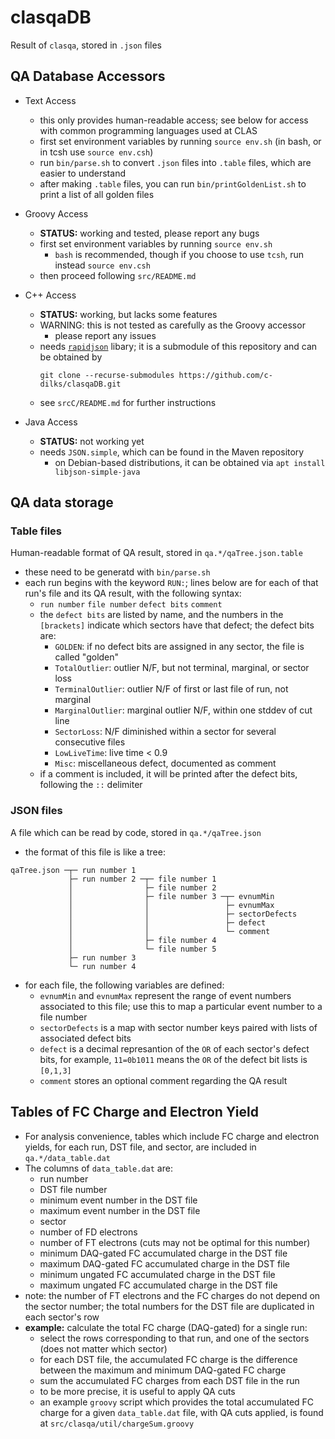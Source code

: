 # clasqaDB
Result of `clasqa`, stored in `.json` files


## QA Database Accessors

* Text Access
  * this only provides human-readable access; see below for access with
    common programming languages used at CLAS
  * first set environment variables by running `source env.sh` (in bash, or in tcsh use `source env.csh`)
  * run `bin/parse.sh` to convert `.json` files into `.table` files, which are
    easier to understand
  * after making `.table` files, you can run `bin/printGoldenList.sh` to print
    a list of all golden files

* Groovy Access
  * __STATUS:__ working and tested, please report any bugs
  * first set environment variables by running `source env.sh`
    * `bash` is recommended, though if you choose to use `tcsh`, run
      instead `source env.csh`
  * then proceed following `src/README.md`

* C++ Access
  * __STATUS:__ working, but lacks some features
  * WARNING: this is not tested as carefully as the Groovy accessor
    * please report any issues
  * needs [`rapidjson`](https://github.com/Tencent/rapidjson/) libary; 
    it is a submodule of this repository and can be obtained by
    ```
    git clone --recurse-submodules https://github.com/c-dilks/clasqaDB.git
    ```
  * see `srcC/README.md` for further instructions

* Java Access
  * __STATUS:__ not working yet
  * needs `JSON.simple`, which can be found in the Maven repository
    * on Debian-based distributions, it can be obtained via 
      `apt install libjson-simple-java`


## QA data storage

### Table files
Human-readable format of QA result, stored in `qa.*/qaTree.json.table`
* these need to be generatd with `bin/parse.sh`
* each run begins with the keyword `RUN:`; lines below are for each of that 
  run's file and its QA result, with the following syntax:
  * `run number` `file number`  `defect bits` `comment`
  * the `defect bits` are listed by name, and the numbers in the `[brackets]`
    indicate which sectors have that defect; the defect bits are:
    * `GOLDEN`: if no defect bits are assigned in any sector, the file is called "golden"
    * `TotalOutlier`: outlier N/F, but not terminal, marginal, or sector loss
    * `TerminalOutlier`: outlier N/F of first or last file of run, not marginal
    * `MarginalOutlier`: marginal outlier N/F, within one stddev of cut line
    * `SectorLoss`: N/F diminished within a sector for several consecutive files
    * `LowLiveTime`: live time < 0.9
    * `Misc`: miscellaneous defect, documented as comment
  * if a comment is included, it will be printed after the defect bits, following the
    `::` delimiter

### JSON files
A file which can be read by code, stored in `qa.*/qaTree.json`
* the format of this file is like a tree:
```
qaTree.json ─┬─ run number 1
             ├─ run number 2 ─┬─ file number 1
             │                ├─ file number 2
             │                ├─ file number 3 ─┬─ evnumMin
             │                │                 ├─ evnumMax
             │                │                 ├─ sectorDefects
             │                │                 ├─ defect
             │                │                 └─ comment
             │                ├─ file number 4
             │                └─ file number 5
             ├─ run number 3
             └─ run number 4
```
* for each file, the following variables are defined:
  * `evnumMin` and `evnumMax` represent the range of event numbers associated
    to this file; use this to map a particular event number to a file number
  * `sectorDefects` is a map with sector number keys paired with lists of associated
    defect bits
  * `defect` is a decimal represantion of the `OR` of each sector's defect bits, for
    example, `11=0b1011` means the `OR` of the defect bit lists is `[0,1,3]`
  * `comment` stores an optional comment regarding the QA result


## Tables of FC Charge and Electron Yield
* For analysis convenience, tables which include FC charge and electron yields,
  for each run, DST file, and sector, are included in `qa.*/data_table.dat`
* The columns of `data_table.dat` are:
  * run number
  * DST file number
  * minimum event number in the DST file
  * maximum event number in the DST file
  * sector
  * number of FD electrons
  * number of FT electrons (cuts may not be optimal for this number)
  * minimum DAQ-gated FC accumulated charge in the DST file
  * maximum DAQ-gated FC accumulated charge in the DST file
  * minimum ungated FC accumulated charge in the DST file
  * maximum ungated FC accumulated charge in the DST file
* note: the number of FT electrons and the FC charges do not depend on the
  sector number; the total numbers for the DST file are duplicated in each
  sector's row
* **example:** calculate the total FC charge (DAQ-gated) for a single run:
  * select the rows corresponding to that run, and one of the sectors (does
    not matter which sector)
  * for each DST file, the accumulated FC charge is the difference between the
    maximum and minimum DAQ-gated FC charge
  * sum the accumulated FC charges from each DST file in the run
  * to be more precise, it is useful to apply QA cuts
  * an example `groovy` script which provides the total accumulated FC charge
    for a given `data_table.dat` file, with QA cuts applied, is found at
    `src/clasqa/util/chargeSum.groovy`
